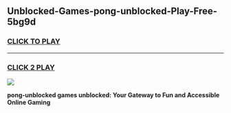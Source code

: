 
## Unblocked-Games-pong-unblocked-Play-Free-5bg9d
<h3>
<a href="https://premium76.site?title=pong-unblocked&ref=10A">CLICK TO PLAY</a></h3>
<hr>

<h3>
<a href="https://premium76.site?title=pong-unblocked&ref=10A">CLICK 2 PLAY</a>
  
</h3>

<a href="https://premium76.site?title=pong-unblocked&ref=10A"><img src="https://clearcache.store/games.png"></a>


**pong-unblocked games unblocked: Your Gateway to Fun and Accessible Online Gaming**

